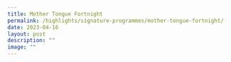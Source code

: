 ```yaml
---
title: Mother Tongue Fortnight
permalink: /highlights/signature-programmes/mother-tongue-fortnight/
date: 2023-04-16
layout: post
description: ""
image: ""
---
```

